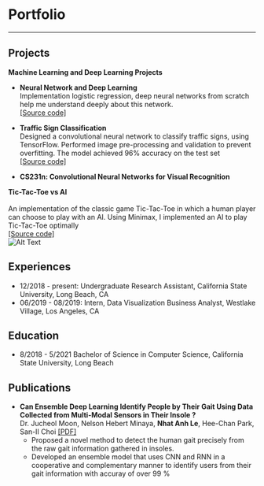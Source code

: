 # Portfolio
---

## Projects

**Machine Learning and Deep Learning Projects**<br>
- **Neural Network and Deep Learning**<br>
Implementation logistic regression, deep neural networks from scratch help me understand deeply about 
this network.<br>[[Source code]](google.com)
- **Traffic Sign Classification**<br>
Designed a convolutional neural network to classify traffic signs, using TensorFlow. Performed image pre-processing and validation to prevent overfitting. The model achieved 96% accuracy on the test set<br>[[Source code]](google.com)

- **CS231n: Convolutional Neural Networks for Visual Recognition**




**Tic-Tac-Toe vs AI**
<br><br>An implementation of the classic game Tic-Tac-Toe in which a human player can choose to play with an AI. Using Minimax, I implemented an AI to play Tic-Tac-Toe optimally<br>[[Source code]](google.com)<br>
![Alt Text](https://j.gifs.com/WLyYY4.gif)



## Experiences
- 12/2018 - present: Undergraduate Research Assistant, California State University, Long Beach, CA
- 06/2019 - 08/2019: Intern, Data Visualization Business Analyst, Westlake Village, Los Angeles, CA


## Education
- 8/2018 - 5/2021 Bachelor of Science in Computer Science, California State University, Long Beach








## Publications
- **Can Ensemble Deep Learning Identify People by Their Gait Using Data Collected from Multi-Modal Sensors in Their Insole ?**
<br>Dr. Jucheol Moon, Nelson Hebert Minaya, **Nhat Anh Le**, Hee-Chan Park, San-II Choi [[PDF]](https://www.mdpi.com/1424-8220/20/14/4001)<br>
  - Proposed a novel method to detect the human gait precisely from the raw gait information gathered in insoles. 
  - Developed an ensemble model that uses CNN and RNN in a cooperative and complementary manner to identify users from their gait information with accuray of over 99 %








<!-- Remove above link if you don't want to attibute -->
